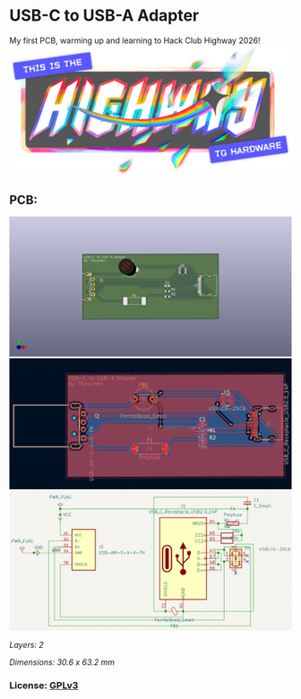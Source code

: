 # USB-C to USB-A Adapter
My first PCB, warming up and learning to Hack Club Highway 2026!
![Highway](.github/assets/Highway_HC.png)

## PCB:
![3D View](.github/assets/3DView.png)
![Press Circuit Board](.github/assets/PCB.png)
![Schematic](.github/assets/SCH.png)

*Layers: 2*

*Dimensions: 30.6 x 63.2 mm*

### License: [GPLv3](https://www.gnu.org/licenses/gpl-3.0.html)